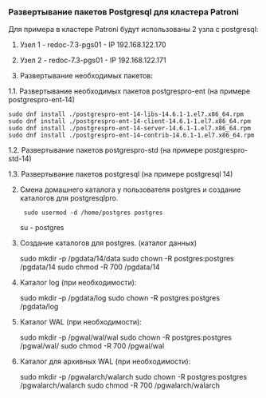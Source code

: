 ### Развертывание пакетов Postgresql для кластера Patroni
Для примера в кластере Patroni будут использованы 2 узла с postgresql:
1. Узел 1 - redoc-7.3-pgs01 - IP 192.168.122.170
2. Узел 2 - redoc-7.3-pgs01 - IP 192.168.122.171

1. Развертывание необходимых пакетов:

1.1. Развертывание необходимых пакетов postgrespro-ent (на примере postgrespro-ent-14)

	sudo dnf install ./postgrespro-ent-14-libs-14.6.1-1.el7.x86_64.rpm
	sudo dnf install ./postgrespro-ent-14-client-14.6.1-1.el7.x86_64.rpm
	sudo dnf install ./postgrespro-ent-14-server-14.6.1-1.el7.x86_64.rpm
	sudo dnf install ./postgrespro-ent-14-contrib-14.6.1-1.el7.x86_64.rpm

1.2. Развертывание пакетов postgrespro-std (на примере postgrespro-std-14)


1.3. Развертывание пакетов postgresql (на примере postgresql 14)

2. Смена домашнего каталога у пользователя postgres и создание каталогов для postgresqlpro.

    	sudo usermod -d /home/postgres postgres
	su - postgres
		
3. Создание каталогов для postgres. (каталог данных)

	sudo mkdir -p /pgdata/14/data
	sudo chown -R postgres:postgres /pgdata/14
	sudo chmod -R 700 /pgdata/14
		
4. Каталог log (при необходимости): 

	sudo mkdir -p /pgdata/log
	sudo chown -R postgres:postgres /pgdata/log
	
5. Каталог WAL (при необходимости):

	sudo mkdir -p /pgwal/wal/wal
	sudo chown -R postgres:postgres /pgwal/wal/
	sudo chmod -R 700 /pgwal/wal
	
6.  Каталог для архивных WAL (при необходимости):	

	sudo mkdir -p /pgwalarch/walarch
	sudo chown -R postgres:postgres  /pgwalarch/walarch
	sudo chmod -R 700 /pgwalarch/walarch
